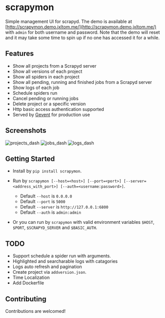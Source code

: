 # scrapymon

Simple management UI for scrapyd. The demo is available at [http://scrapymon.demo.jxltom.me/](http://scrapymon.demo.jxltom.me/) with ```admin``` for both username and password. Note that the demo will reset and it may take some time to spin up if no one has accessed it for a while. 

## Features

- Show all projects from a Scrapyd server
- Show all versions of each project
- Show all spiders in each project
- Show all pending, running and finished jobs from a Scrapyd server
- Show logs of each job
- Schedule spiders run
- Cancel pending or running jobs
- Delete project or a specific version
- Http basic access authentication supported
- Served by [Gevent](https://github.com/gevent/gevent) for production use

## Screenshots

![projects_dash](https://github.com/jxltom/scrapymon/blob/master/docs/_static/projects_dash.png)
![jobs_dash](https://github.com/jxltom/scrapymon/blob/master/docs/_static/jobs_dash.png)
![logs_dash](https://github.com/jxltom/scrapymon/blob/master/docs/_static/logs_dash.png)

## Getting Started

- Install by ```pip install scrapymon```.

- Run by ```scrapymon [--host=<host>] [--port=<port>] [--server=<address_with_port>] [--auth=<username:password>]```.
    
    - Default ```--host``` is ```0.0.0.0```
    - Default ```--port``` is ```5000```
    - Default ```--server``` is ```http://127.0.0.1:6800```
    - Default ```--auth``` is ```admin:admin```
    
- Or you can run by ```scrapymon``` with valid environment variables ```$HOST```, ```$PORT```, ```$SCRAPYD_SERVER``` and ```$BASIC_AUTH```.

## TODO

- Support schedule a spider run with arguments.
- Highlighted and searcharable logs with catagories
- Logs auto refresh and pagination
- Create project via ```addversion.json```.
- Time Localization
- Add Dockerfile

## Contributing

Contributions are welcomed!
